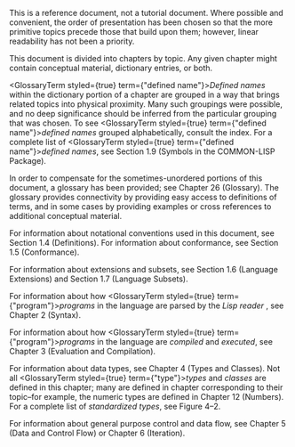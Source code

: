  



This is a reference document, not a tutorial document. Where possible and convenient, the order of presentation has been chosen so that the more primitive topics precede those that build upon them; however, linear readability has not been a priority. 



This document is divided into chapters by topic. Any given chapter might contain conceptual material, dictionary entries, or both. 



<GlossaryTerm styled={true} term={"defined name"}><i>Defined names</i></GlossaryTerm> within the dictionary portion of a chapter are grouped in a way that brings related topics into physical proximity. Many such groupings were possible, and no deep significance should be inferred from the particular grouping that was chosen. To see <GlossaryTerm styled={true} term={"defined name"}><i>defined names</i></GlossaryTerm> grouped alphabetically, consult the index. For a complete list of <GlossaryTerm styled={true} term={"defined name"}><i>defined names</i></GlossaryTerm>, see Section 1.9 (Symbols in the COMMON-LISP Package). 



In order to compensate for the sometimes-unordered portions of this document, a glossary has been provided; see Chapter 26 (Glossary). The glossary provides connectivity by providing easy access to definitions of terms, and in some cases by providing examples or cross references to additional conceptual material. 



For information about notational conventions used in this document, see Section 1.4 (Definitions). For information about conformance, see Section 1.5 (Conformance). 



For information about extensions and subsets, see Section 1.6 (Language Extensions) and Section 1.7 (Language Subsets). 



For information about how <GlossaryTerm styled={true} term={"program"}><i>programs</i></GlossaryTerm> in the language are parsed by the *Lisp reader* , see Chapter 2 (Syntax). 



For information about how <GlossaryTerm styled={true} term={"program"}><i>programs</i></GlossaryTerm> in the language are *compiled* and *executed*, see Chapter 3 (Evaluation and Compilation). 



For information about data types, see Chapter 4 (Types and Classes). Not all <GlossaryTerm styled={true} term={"type"}><i>types</i></GlossaryTerm> and *classes* are defined in this chapter; many are defined in chapter corresponding to their topic–for example, the numeric types are defined in Chapter 12 (Numbers). For a complete list of *standardized types*, see Figure 4–2. 



For information about general purpose control and data flow, see Chapter 5 (Data and Control Flow) or Chapter 6 (Iteration). 











